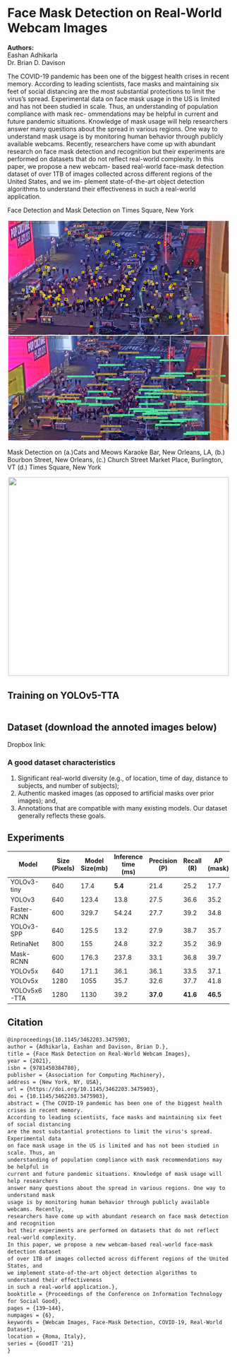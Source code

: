 # Face Mask Detection on Real-World Webcam Images
<p align="left""><b>Authors:</b><br/>Eashan Adhikarla<br/>Dr. Brian D. Davison</p>
The COVID-19 pandemic has been one of the biggest health crises in recent memory. According to leading scientists, face masks and maintaining six feet of social distancing are the most substantial protections to limit the virus’s spread. Experimental data on face mask usage in the US is limited and has not been studied in scale. Thus, an understanding of population compliance with mask rec- ommendations may be helpful in current and future pandemic situations. Knowledge of mask usage will help researchers answer many questions about the spread in various regions. One way to understand mask usage is by monitoring human behavior through publicly available webcams. Recently, researchers have come up with abundant research on face mask detection and recognition but their experiments are performed on datasets that do not reflect real-world complexity. In this paper, we propose a new webcam- based real-world face-mask detection dataset of over 1TB of images collected across different regions of the United States, and we im- plement state-of-the-art object detection algorithms to understand their effectiveness in such a real-world application.

Face Detection and Mask Detection on Times Square, New York
<p align="center">
  <img width="500" height="500" src="https://github.com/eashanadhikarla/wfm/blob/main/sample/title_fig.jpeg">
</p>
Mask Detection on (a.)Cats and Meows Karaoke Bar, New Orleans, LA, (b.) Bourbon Street, New Orleans, (c.) Church Street Market Place, Burlington, VT (d.) Times Square, New York <br/>
<p align="center">
  <img width="500" height="450" src="https://github.com/eashanadhikarla/wfm/blob/main/sample/main.png">
</p>

## Training on YOLOv5-TTA
~~~

~~~
## Dataset (download the annoted images below)
Dropbox link: 

### A good dataset characteristics
1) Significant real-world diversity (e.g., of location, time of day, distance to subjects, and number of subjects);
2) Authentic masked images (as opposed to artificial masks over prior images); and, 
3) Annotations that are compatible with many existing models. 
Our dataset generally reflects these goals.

## Experiments

| Model | Size<br>(Pixels) | Model<br>Size(mb) | Inference<br>time (ms) | Precision<br>(P) | Recall<br>(R) | AP<br>(mask) | AP<br>(no-mask) |  AP<br>(unsure) | mAP<sup>test<br>@0.5 |
|---              |---  |---    |---     |---      |---      |---      |---      |---      |---
| YOLOv3-tiny     |640  |17.4   |**5.4** |21.4     |25.2     |17.7     |23.3     |3.94     |14.9
| YOLOv3          |640  |123.4  |13.8    |27.5     |36.6     |35.2     |36.0     |8.44     |26.8
| Faster-RCNN     |600  |329.7  |54.24   |27.7     |39.2     |34.8     |38.6     |10.9     |28.1
| YOLOv3-SPP      |640  |125.5  |13.2    |27.9     |38.7     |35.7     |37       |10.7     |27.8
| RetinaNet       |800  |155    |24.8    |32.2     |35.2     |36.9     |39.8     |10.1     |29
| Mask-RCNN       |600  |176.3  |237.8   |33.1     |36.8     |39.7     |42.2     |11.3     |31
| YOLOv5x         |640  |171.1  |36.1    |36.1     |33.5     |37.1     |40.2     |10.3     |29.2
| YOLOv5x         |1280 |1055   |35.7    |32.6     |37.7     |41.8     |46.7     |**11.7** |33.8
| YOLOv5x6-TTA    |1280 |1130   |39.2    |**37.0** |**41.6** |**46.5** |**47.4** |11.2     |**35.1**

## Citation
```
@inproceedings{10.1145/3462203.3475903,
author = {Adhikarla, Eashan and Davison, Brian D.},
title = {Face Mask Detection on Real-World Webcam Images},
year = {2021},
isbn = {9781450384780},
publisher = {Association for Computing Machinery},
address = {New York, NY, USA},
url = {https://doi.org/10.1145/3462203.3475903},
doi = {10.1145/3462203.3475903},
abstract = {The COVID-19 pandemic has been one of the biggest health crises in recent memory.
According to leading scientists, face masks and maintaining six feet of social distancing
are the most substantial protections to limit the virus's spread. Experimental data
on face mask usage in the US is limited and has not been studied in scale. Thus, an
understanding of population compliance with mask recommendations may be helpful in
current and future pandemic situations. Knowledge of mask usage will help researchers
answer many questions about the spread in various regions. One way to understand mask
usage is by monitoring human behavior through publicly available webcams. Recently,
researchers have come up with abundant research on face mask detection and recognition
but their experiments are performed on datasets that do not reflect real-world complexity.
In this paper, we propose a new webcam-based real-world face-mask detection dataset
of over 1TB of images collected across different regions of the United States, and
we implement state-of-the-art object detection algorithms to understand their effectiveness
in such a real-world application.},
booktitle = {Proceedings of the Conference on Information Technology for Social Good},
pages = {139–144},
numpages = {6},
keywords = {Webcam Images, Face-Mask Detection, COVID-19, Real-World Dataset},
location = {Roma, Italy},
series = {GoodIT '21}
}
```